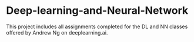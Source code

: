 # Deep-learning-and-Neural-Network
This project includes all assignments completed for the DL and NN classes offered by Andrew Ng on deeplearning.ai. 
